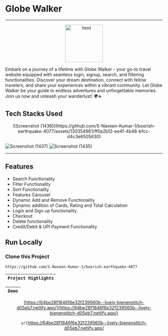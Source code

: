 # Globe Walker
<hr/>

<div align="center"  width="55" height="55">
  <img src="https://github.com/audacity07/wonderful-sound-2096/blob/master/images/LandingPage/logo_with_name.png?raw=true" alt="html" width="120" height="120"/>
</div>

Embark on a journey of a lifetime with Globe Walker - your go-to travel website equipped with seamless login, signup, search, and filtering functionalities. Discover your dream destination, connect with fellow travelers, and share your experiences within a vibrant community. Let Globe Walker be your guide to endless adventures and unforgettable memories. Join us now and unleash your wanderlust! 🌍✈️

## Tech Stacks Used

<p align = "center">
  ![Screenshot (1436)](https://github.com/S-Naveen-Kumar-1/boorish-earthquake-4077/assets/130354961/ff0a2b12-ee4f-4b48-bfcc-d4c3e6505630)

  ![Screenshot (1437)](https://github.com/S-Naveen-Kumar-1/boorish-earthquake-4077/assets/130354961/025b050e-22db-4416-b5c9-2c85fe3016ee)
![Screenshot (1435)](https://github.com/S-Naveen-Kumar-1/boorish-earthquake-4077/assets/130354961/46637deb-ca09-459b-99ce-d5bd45fe0477)

</p>
<hr>

## Features


- Search Functionality 
- Filter Functionality
- Sort Functionality
- Features Carousel
- Dynamic Add and Remove Functionality
- Dynamic addition of Cards, Rating and Total Calculation
- Login and Sign up functionality
- Checkout
- Delete  functionality
- Credit/Debit & UPI Payment Functionality

## Run Locally

### Clone this Project

```
https://github.com/S-Naveen-Kumar-1/boorish-earthquake-4077
```

| `Project Highlights` |
| :------------------: |

 <div align = "center">



| `Demo` |
| :----: |

[https://64be28f1846f6e32f239560b--lively-bienenstitch-d05eb7.netlify.app/](https://64be28f1846f6e32f239560b--lively-bienenstitch-d05eb7.netlify.app/)

`url`https://64be28f1846f6e32f239560b--lively-bienenstitch-d05eb7.netlify.app/

